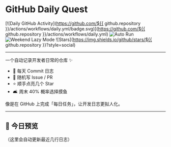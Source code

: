 # GitHub Daily Quest

[![Daily GitHub Activity](https://github.com/${{ github.repository }}/actions/workflows/daily.yml/badge.svg)](https://github.com/${{ github.repository }}/actions/workflows/daily.yml)
![Auto Run](https://img.shields.io/badge/⏰-每天自动运行-blue)
![Weekend Lazy Mode](https://img.shields.io/badge/🛋️-周末40%摸鱼-green)
![Stars](https://img.shields.io/github/stars/${{ github.repository }}?style=social)

---

一个自动记录开发者日常的仓库 ✨  

- 📌 每天 Commit 日志  
- 📝 随机写 Issue / PR  
- ⭐ 顺手点亮几个 Star  
- 🛋️ 周末 40% 概率选择摸鱼  

像是在 GitHub 上完成「每日任务」，让开发日志更拟人化。

---

## 📰 今日预览

<!-- DAILY_LOG_START -->
（这里会自动更新最近几行日志）
<!-- DAILY_LOG_END -->
